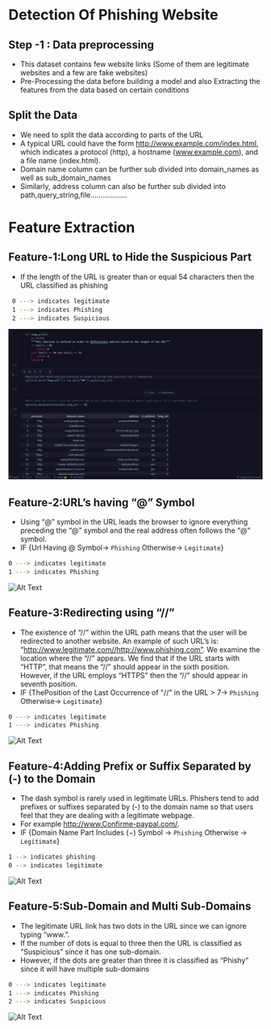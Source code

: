 # Detection Of Phishing Website
## Step -1 : Data preprocessing
- This dataset contains few website links (Some of them are legitimate websites and a few are fake websites)
- Pre-Processing the data before building a model and also Extracting the features from the data based on certain conditions

## Split the Data
- We need to split the data according to parts of the URL
- A typical URL could have the form http://www.example.com/index.html, which indicates a protocol (http), a hostname (www.example.com), and a file name (index.html).
- Domain name column can be further sub divided into domain_names as well as sub_domain_names
- Similarly, address column can also be further sub divided into path,query_string,file..................

# Feature Extraction
## Feature-1:Long URL to Hide the Suspicious Part
- If the length of the URL is greater than or equal 54 characters then the URL classified as phishing
```sh
 0 ---> indicates legitimate
 1 ---> indicates Phishing
 2 ---> indicates Suspicious
 ```
 ![Alt Text](https://github.com/omkara18/Detection-Phishing-Website-Using-MI/blob/master/Detection_Phishing%20Website_V1.0/photos/long-url.png)
## Feature-2:URL’s having “@” Symbol
- Using “@” symbol in the URL leads the browser to ignore everything preceding the “@” symbol and the real address often follows the “@” symbol.
- IF {Url Having @ Symbol→ `Phishing` Otherwise→ `Legitimate`}
```sh
0 ---> indicates legitimate
1 ---> indicates Phishing 
```
![Alt Text]()
## Feature-3:Redirecting using “//”
- The existence of “//” within the URL path means that the user will be redirected to another website. An example of such URL’s is: “http://www.legitimate.com//http://www.phishing.com”. We examine the location where the “//” appears. We find that if the URL starts with “HTTP”, that means the “//” should appear in the sixth position. However, if the URL employs “HTTPS” then the “//” should appear in seventh position.
- IF {ThePosition of the Last Occurrence of "//" in the URL > 7→ `Phishing` Otherwise→ `Legitimate`}
```sh
0 ---> indicates legitimate
1 ---> indicates Phishing 
```
![Alt Text]()

## Feature-4:Adding Prefix or Suffix Separated by (-) to the Domain
- The dash symbol is rarely used in legitimate URLs. Phishers tend to add prefixes or suffixes separated by (-) to the domain name so that users feel that they are dealing with a legitimate webpage.
- For example http://www.Confirme-paypal.com/.
- IF {Domain Name Part Includes (−) Symbol → `Phishing` Otherwise → `Legitimate`}
```sh
1 --> indicates phishing
0 --> indicates legitimate
```
![Alt Text]()

## Feature-5:Sub-Domain and Multi Sub-Domains
- The legitimate URL link has two dots in the URL since we can ignore typing “www.”. 
- If the number of dots is equal to three then the URL is classified as “Suspicious” since it has one sub-domain. 
- However, if the dots are greater than three it is classified as “Phishy” since it will have multiple sub-domains
```sh
0 ---> indicates legitimate
1 ---> indicates Phishing
2 ---> indicates Suspicious
```
![Alt Text]()


